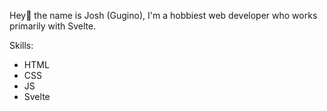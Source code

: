 Hey👋 the name is Josh (Gugino), I'm a hobbiest web developer who works primarily with Svelte. 

  Skills:
- HTML
- CSS
- JS
- Svelte

<!---
JGugino/JGugino is a ✨ special ✨ repository because its `README.md` (this file) appears on your GitHub profile.
You can click the Preview link to take a look at your changes.
--->
